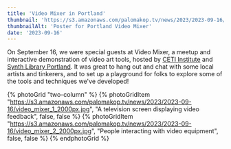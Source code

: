 ```yaml
---
title: 'Video Mixer in Portland'
thumbnail: 'https://s3.amazonaws.com/palomakop.tv/news/2023/2023-09-16/portland_video_mixer_poster.jpg'
thumbnailAlt: 'Poster for Portland Video Mixer'
date: '2023-09-16'
---
```


On September 16, we were special guests at Video Mixer, a meetup and interactive demonstration of video art tools, hosted by <a href="https://ceti.institute/" rel="noopener" target="_blank">CETI Institute</a> and <a href="https://synthlibraryportland.com/" rel="noopener" target="_blank">Synth Library Portland</a>. It was great to hang out and chat with some local artists and tinkerers, and to set up a playground for folks to explore some of the tools and techniques we've developed!

{% photoGrid "two-column" %}
{% photoGridItem "https://s3.amazonaws.com/palomakop.tv/news/2023/2023-09-16/video_mixer_1_2000px.jpg", "A television screen displaying video feedback", false, false %}
{% photoGridItem "https://s3.amazonaws.com/palomakop.tv/news/2023/2023-09-16/video_mixer_2_2000px.jpg", "People interacting with video equipment", false, false %}
{% endphotoGrid %}
